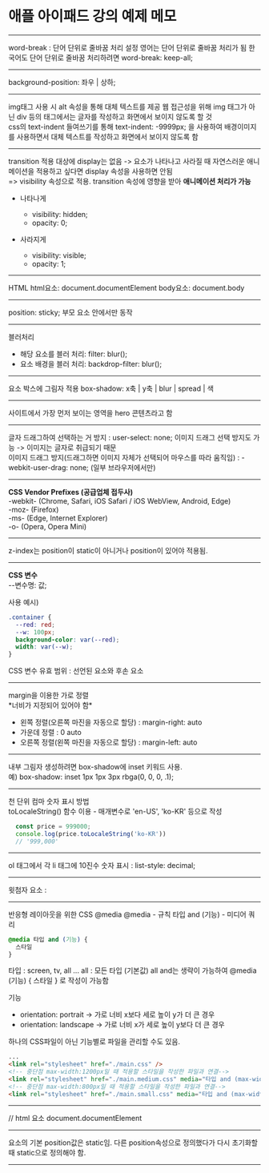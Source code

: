 # 애플 아이패드 강의 예제 메모
<hr>
word-break : 단어 단위로 줄바꿈 처리 설정
영어는 단어 단위로 줄바꿈 처리가 됨
한국어도 단어 단위로 줄바꿈 처리하려면 word-break: keep-all;

<hr>

background-position: 좌우 | 상하;

<hr>

img태그 사용 시 alt 속성을 통해 대체 텍스트를 제공
웹 접근성을 위해 img 태그가 아닌 div 등의 태그에서는 글자를 작성하고 화면에서 보이지 않도록 할 것  
css의 text-indent 들여쓰기를 통해 text-indent: -9999px; 을 사용하여 배경이미지를 사용하면서 대체 텍스트를 작성하고 화면에서 보이지 않도록 함

<hr>

transition 적용 대상에 display는 없음 -> 요소가 나타나고 사라질 때 자연스러운 애니메이션을 적용하고 싶다면 display 속성을 사용하면 안됨  
=> visibility 속성으로 적용. transition 속성에 영향을 받아 **애니메이션 처리가 가능**
- 나타나게
  - visibility: hidden;
  - opacity: 0;

- 사라지게
  - visibility: visible;
  - opacity: 1;

<hr>

HTML 
html요소: document.documentElement
body요소: document.body

<hr>

position: sticky;
부모 요소 안에서만 동작

<hr>

블러처리
- 해당 요소를 블러 처리: filter: blur();
- 요소 배경을 블러 처리: backdrop-filter: blur();

<hr>

요소 박스에 그림자 적용
box-shadow: x축 | y축 | blur | spread | 색

<hr>

사이트에서 가장 먼저 보이는 영역을 hero 콘텐츠라고 함  

<hr>

글자 드래그하여 선택하는 거 방지 : user-select: none;
이미지 드래그 선택 방지도 가능 -> 이미지는 글자로 취급되기 때문  
이미지 드래그 방지(드래그하면 이미지 자체가 선택되어 마우스를 따라 움직임) : -webkit-user-drag: none; (일부 브라우저에서만)

<hr>

**CSS Vendor Prefixes (공급업체 접두사)**  
-webkit- (Chrome, Safari, iOS Safari / iOS WebView, Android, Edge)   
-moz- (Firefox)  
-ms- (Edge, Internet Explorer)  
-o- (Opera, Opera Mini)  

<hr>

z-index는 position이 static이 아니거나 position이 있어야 적용됨. 

<hr>

**CSS 변수**  
--변수명: 값;

사용 예시)
```css
.container {
  --red: red;
  --w: 100px;
  background-color: var(--red);
  width: var(--w);
}
```
CSS 변수 유효 범위 : 선언된 요소와 후손 요소

<hr>

margin을 이용한 가로 정렬  
\*너비가 지정되어 있어야 함\*
- 왼쪽 정렬(오른쪽 마진을 자동으로 할당) : margin-right: auto
- 가운데 정렬 : 0 auto
- 오른쪽 정렬(왼쪽 마진을 자동으로 할당) : margin-left: auto

<hr>

내부 그림자 생성하려면 box-shadow에 inset 키워드 사용.  
예) box-shadow: inset 1px 1px 3px rbga(0, 0, 0, .1);

<hr>

천 단위 컴마 숫자 표시 방법  
toLocaleString() 함수 이용 - 매개변수로 'en-US', 'ko-KR' 등으로 작성
```javascript
  const price = 999000;
  console.log(price.toLocaleString('ko-KR')) 
  // '999,000'
```

<hr>

ol 태그에서 각 li 태그에 10진수 숫자 표시 : list-style: decimal;

<hr>

윗첨자 요소 : <sup>

<hr>

반응형 레이아웃을 위한 CSS @media 
@media - 규칙
타입 and (기능) - 미디어 쿼리
```css
@media 타입 and (기능) {
  스타일
}
```
타입 : screen, tv, all ...
all : 모든 타입 (기본값)
all and는 생략이 가능하여 @media (기능) { 스타일 } 로 작성이 가능함  

기능
- orientation: portrait -> 가로 너비 x보다 세로 높이 y가 더 큰 경우
- orientation: landscape -> 가로 너비 x가 세로 높이 y보다 더 큰 경우

하나의 CSS파일이 아닌 기능별로 파일을 관리할 수도 있음.
```html
...
<link rel="stylesheet" href="./main.css" />
<!-- 중단점 max-width:1200px일 때 적용할 스타일을 작성한 파일과 연결-->
<link rel="stylesheet" href="./main.medium.css" media="타입 and (max-width:1200px)" />
<!-- 중단점 max-width:800px일 때 적용할 스타일을 작성한 파일과 연결-->
<link rel="stylesheet" href="./main.small.css" media="타입 and (max-width:800px)" />
```

<hr>

// html 요소
document.documentElement

<hr>

요소의 기본 position값은 static임.
다른 position속성으로 정의했다가 다시 초기화할 때 static으로 정의해야 함.

<hr>

